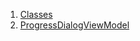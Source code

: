 1.  [Classes](view_model_widgets_view_models_progress_dialog_view_model/#classes)
2.  [ProgressDialogViewModel](view_model_widgets_view_models_progress_dialog_view_model/ProgressDialogViewModel-class.html)
